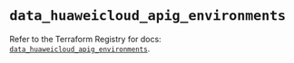 # `data_huaweicloud_apig_environments`

Refer to the Terraform Registry for docs: [`data_huaweicloud_apig_environments`](https://registry.terraform.io/providers/huaweicloud/huaweicloud/1.71.1/docs/data-sources/apig_environments).
